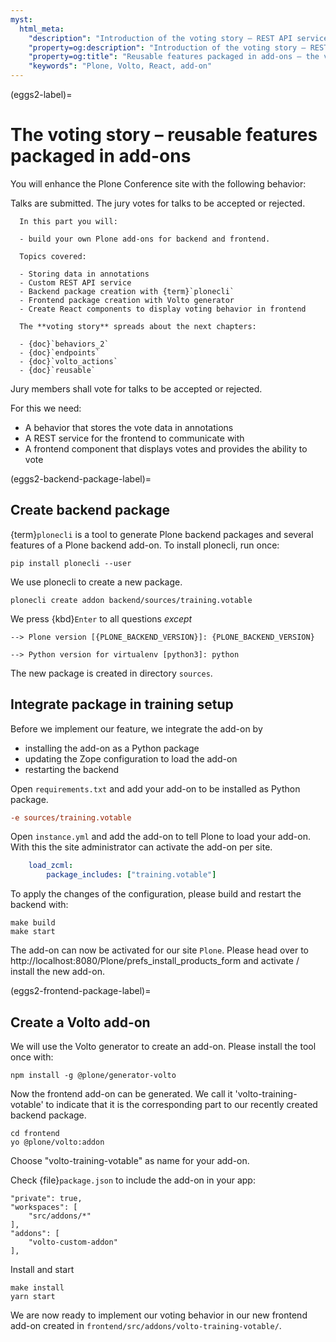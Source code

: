 ```yaml
---
myst:
  html_meta:
    "description": "Introduction of the voting story – REST API services and React components"
    "property=og:description": "Introduction of the voting story – REST API services and React components"
    "property=og:title": "Reusable features packaged in add-ons – the voting story"
    "keywords": "Plone, Volto, React, add-on"
---
```



(eggs2-label)=

# The voting story – reusable features packaged in add-ons

You will enhance the Plone Conference site with the following behavior:

Talks are submitted. The jury votes for talks to be accepted or rejected.

```{card}
  In this part you will:
  
  - build your own Plone add-ons for backend and frontend.
  
  Topics covered:
  
  - Storing data in annotations
  - Custom REST API service
  - Backend package creation with {term}`plonecli`
  - Frontend package creation with Volto generator
  - Create React components to display voting behavior in frontend
  
  The **voting story** spreads about the next chapters:
  
  - {doc}`behaviors_2`
  - {doc}`endpoints`
  - {doc}`volto_actions`
  - {doc}`reusable`
```

Jury members shall vote for talks to be accepted or rejected.

For this we need:

- A behavior that stores the vote data in annotations
- A REST service for the frontend to communicate with
- A frontend component that displays votes and provides the ability to vote


(eggs2-backend-package-label)=

## Create backend package

{term}`plonecli` is a tool to generate Plone backend packages and several features of a Plone backend add-on.
To install plonecli, run once:

```shell
pip install plonecli --user
```

We use plonecli to create a new package.

```shell
plonecli create addon backend/sources/training.votable
```

We press {kbd}`Enter` to all questions *except* 

```shell
--> Plone version [{PLONE_BACKEND_VERSION}]: {PLONE_BACKEND_VERSION}

--> Python version for virtualenv [python3]: python
```

The new package is created in directory `sources`.


## Integrate package in training setup

Before we implement our feature, we integrate the add-on by

- installing the add-on as a Python package
- updating the Zope configuration to load the add-on
- restarting the backend

Open `requirements.txt` and add your add-on to be installed as Python package.

```ini
-e sources/training.votable
```

Open `instance.yml` and add the add-on to tell Plone to load your add-on. With this the site administrator can activate the add-on per site.

```yaml
    load_zcml:
        package_includes: ["training.votable"]
```

To apply the changes of the configuration, please build and restart the backend with:

```shell
make build
make start
```

The add-on can now be activated for our site `Plone`.
Please head over to http://localhost:8080/Plone/prefs_install_products_form and activate / install the new add-on.


(eggs2-frontend-package-label)=

## Create a Volto add-on

We will use the Volto generator to create an add-on. Please install the tool once with:

```shell
npm install -g @plone/generator-volto
```

Now the frontend add-on can be generated. We call it 'volto-training-votable' to indicate that it is the corresponding part to our recently created backend package.

```shell
cd frontend
yo @plone/volto:addon
```

Choose "volto-training-votable" as name for your add-on.

Check {file}`package.json` to include the add-on in your app:

```shell
"private": true,
"workspaces": [
    "src/addons/*"
],
"addons": [
    "volto-custom-addon"
],
```

Install and start

```shell
make install
yarn start
```

We are now ready to implement our voting behavior in our new frontend add-on created in `frontend/src/addons/volto-training-votable/`.